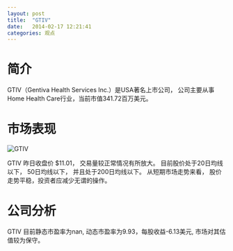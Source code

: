 ```yaml
---
layout: post
title:  "GTIV"
date:   2014-02-17 12:21:41
categories: 观点
---
```


# 简介
GTIV（Gentiva Health Services Inc.）是USA著名上市公司，
公司主要从事Home Health Care行业，当前市值341.72百万美元。

# 市场表现

![GTIV](http://finviz.com/chart.ashx?t=GTIV&ty=c&ta=1&p=d&s=l)

GTIV 昨日收盘价 $11.01，
交易量较正常情况有所放大。
目前股价处于20日均线以下，
50日均线以下，
并且处于200日均线以下。
从短期市场走势来看，
股价走势平稳，投资者应减少无谓的操作。

# 公司分析
GTIV 目前静态市盈率为nan, 动态市盈率为9.93，每股收益-6.13美元,
市场对其估值较为保守。
